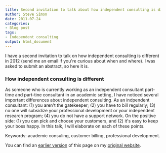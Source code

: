 ```yaml
---
title: Second invitation to talk about how independent consulting is different
author: Steve Simon
date: 2011-07-24
categories:
- Blog post
tags:
- Independent consulting
output: html_document
---
```


I have a second invitation to talk on how independent consulting is different in 2012 (send me an email if you're curious about when and where). I was asked to submit an abstract, so here it is.

<!---More--->

### How independent consulting is different

As someone who is currently working as an independent consultant part-time and part-tine consultant in an academic setting, I have noticed several important differences about independent consulting. As an indpendent consultant: (1) you aren't the gatekeeper; (2) you have to bill regularly; (3) no one will subsidize your professional development or your independent research program; (4) you do not have a support network. On the positive side: (1) you can pick and choose your customers, and (2) it's easy to keep your boss happy. In this talk, I will elaborate on each of these points.

Keywords: academic consuling, customer billing, professional development.

You can find an [earlier version][sim1] of this page on my [original website][sim2].

[sim1]: http://www.pmean.com/11/SecondInvitation.html
[sim2]: http://www.pmean.com/original_site.html 
